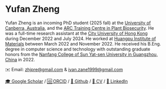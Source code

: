 # Yufan Zheng

Yufan Zheng is an incoming PhD student (2025 fall) at the [University of Canberra, Australia](https://www.canberra.edu.au/), and the [ARC Training Centre in Plant Biosecurity](https://plantbiosecuritycentre.edu.au/). He was a full-time research assistant at the [City University of Hong Kong](https://www.cityu.edu.hk/) during December 2022 and July 2024. He worked at [Huangpu Institute of Materials](https://www.ciachiam.cn/) between March 2022 and November 2022. He received his B.Eng. degree in computer science and technology with outstanding graduate honors from the [Nanfang College of Sun Yat-sen University in Guangzhou, China](https://www.nfu.edu.cn/) in 2022.

✉️ Email: [zhjpre@gmail.com](mailto:zhjpre@gmail.com) & [ivan.zane1999@gmail.com](mailto:ivan.zane1999@gmail.com)

[🎓 Google Scholar](https://scholar.google.com.hk/citations?user=btkYKNAAAAAJ&hl=zh-CN) / [🆔 ORCID](https://orcid.org/0000-0003-0781-0308) / [🐙 Github](https://github.com/YufanZheng) / [📄 CV](data/CV_YufanZheng.pdf) / [👀 LinkedIn](https://www.linkedin.com/in/yufan-zheng-65896229a/)
